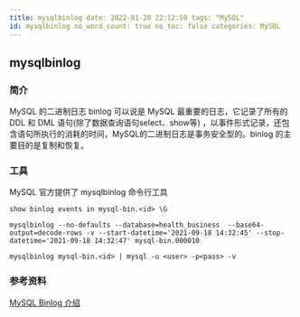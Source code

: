 ```yaml
---
title: mysqlbinlog date: 2022-01-20 22:12:59 tags: "MySQL"
id: mysqlbinlog no_word_count: true no_toc: false categories: MySQL
---
```


## mysqlbinlog

### 简介

MySQL 的二进制日志 binlog 可以说是 MySQL 最重要的日志，它记录了所有的 DDL 和 DML 语句(除了数据查询语句select、show等)
，以事件形式记录，还包含语句所执行的消耗的时间，MySQL的二进制日志是事务安全型的。binlog 的主要目的是复制和恢复。

### 工具

MySQL 官方提供了 mysqlbinlog 命令行工具

```text
show binlog events in mysql-bin.<id> \G
```

```text
mysqlbinlog --no-defaults --database=health_business  --base64-output=decode-rows -v --start-datetime='2021-09-18 14:32:45' --stop-datetime='2021-09-18 14:32:47' mysql-bin.000010
```

```text
mysqlbinlog mysql-bin.<id> | mysql -u <user> -p<pass> -v
```

### 参考资料

[MySQL Binlog 介绍](https://blog.csdn.net/wwwdc1012/article/details/88373440)